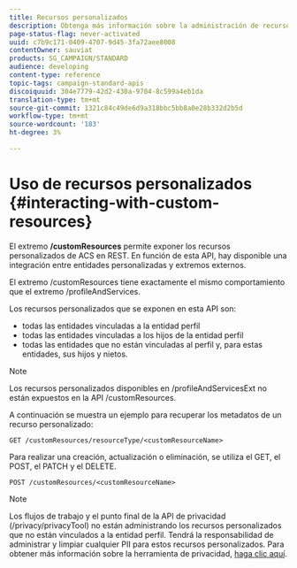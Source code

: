 ```yaml
---
title: Recursos personalizados
description: Obtenga más información sobre la administración de recursos personalizados con API/
page-status-flag: never-activated
uuid: c7b9c171-0409-4707-9d45-3fa72aee8008
contentOwner: sauviat
products: SG_CAMPAIGN/STANDARD
audience: developing
content-type: reference
topic-tags: campaign-standard-apis
discoiquuid: 304e7779-42d2-430a-9704-8c599a4eb1da
translation-type: tm+mt
source-git-commit: 1321c84c49de6d9a318bbc5bb8a0e28b332d2b5d
workflow-type: tm+mt
source-wordcount: '183'
ht-degree: 3%

---
```



# Uso de recursos personalizados {#interacting-with-custom-resources}

El extremo **/customResources** permite exponer los recursos personalizados de ACS en REST. En función de esta API, hay disponible una integración entre entidades personalizadas y extremos externos.

El extremo /customResources tiene exactamente el mismo comportamiento que el extremo /profileAndServices.

Los recursos personalizados que se exponen en esta API son:

* todas las entidades vinculadas a la entidad perfil
* todas las entidades vinculadas a los hijos de la entidad perfil
* todas las entidades que no están vinculadas al perfil y, para estas entidades, sus hijos y nietos.

>[!NOTE]
>Los recursos personalizados disponibles en /profileAndServicesExt no están expuestos en la API /customResources.

A continuación se muestra un ejemplo para recuperar los metadatos de un recurso personalizado:

```
GET /customResources/resourceType/<customResourceName>
```

Para realizar una creación, actualización o eliminación, se utiliza el GET, el POST, el PATCH y el DELETE.

```
POST /customResources/<customResourceName>
```

>[!NOTE]
>Los flujos de trabajo y el punto final de la API de privacidad (/privacy/privacyTool) no están administrando los recursos personalizados que no están vinculados a la entidad perfil.
>Tendrá la responsabilidad de administrar y limpiar cualquier PII para estos recursos personalizados. Para obtener más información sobre la herramienta de privacidad, [haga clic aquí](../../api/using/creating-a-privacy-request.md).

